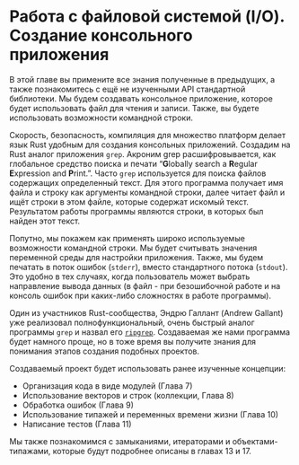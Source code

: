 # Работа с файловой системой (I/O). Создание консольного приложения

В этой главе вы примените все знания полученные в предыдущих, а также познакомитесь
с ещё не изученными API стандартной библиотеки. Мы будем создавать консольное приложение,
которое будет использовать файл для чтения и записи. Также, вы будете использовать
возможности командной строки.

Скорость, безопасность, компиляция для множество платформ делает язык Rust удобным
для создания консольных приложений. Создадим на Rust аналог приложения `grep`.
Акроним grep расшифровывается, как глобальное средство поиска и печати
“**G**lobally search a **R**egular **E**xpression and **P**rint.”. Часто `grep`
используется для поиска файлов содержащих определенный текст. Для этого программа
получает имя файла и строку как аргументы командной строки, далее читает файл и ищёт
строки в этом файле, которые содержат искомый текст. Результатом работы программы
являются строки, в которых был найден этот текст.

Попутно, мы покажем как применять широко используемые возможности командной строки.
Мы будет считывать значения переменной среды для настройки приложения. Также, мы
будем печатать в поток ошибок (`stderr`), вместо стандартного потока (`stdout`).
Это удобно в тех случаях, когда пользователь может выбрать направление вывода данных
(в файл - при безошибочной работе и на консоль ошибок при каких-либо сложностях в
работе программы).

Один из участников Rust-сообщества, Эндрю Галлант (Andrew Gallant) уже реализовал
полнофункциональный, очень быстрый аналог программы `grep` и назвал его
[`ripgrep`](https://github.com/BurntSushi/ripgrep)<!-- ignore -->. Создаваемая же
нами программа будет намного проще, но в тоже время вы получите знания для понимания
этапов создания подобных проектов.

Создаваемый проект будет использовать ранее изученные концепции:

* Организация кода в виде модулей (Глава 7)
* Использование векторов и строк (коллекции, Глава 8)
* Обработка ошибок (Глава 9)
* Использование типажей и переменных времени жизни (Глава 10)
* Написание тестов (Глава 11)

Мы также познакомимся с замыканиями, итераторами и объектами-типажами, которые будут подробнее
описаны в главах 13 и 17.
